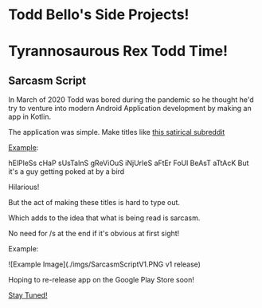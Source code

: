 # Todd Bello's Side Projects!

# Tyrannosaurous Rex Todd Time!

## Sarcasm Script

In March of 2020 Todd was bored during the pandemic so he thought he'd try to venture into modern Android Application development by making an app in Kotlin. 

The application was simple. Make titles like [this satirical subreddit](https://www.reddit.com/r/PeopleFuckingDying/) 

[Example](https://www.reddit.com/r/PeopleFuckingDying/comments/1kbd0ox/helpless_chap_sustains_grevious_injuries_after/):

hElPleSs cHaP sUsTaInS gReViOuS iNjUrIeS aFtEr FoUl BeAsT aTtAcK
   But it's a guy getting poked at by a bird

Hilarious!

But the act of making these titles is hard to type out.

Which adds to the idea that what is being read is sarcasm.

No need for /s at the end if it's obvious at first sight!

Example:

![Example Image](./imgs/SarcasmScriptV1.PNG v1 release)

Hoping to re-release app on the Google Play Store soon! 

[Stay Tuned!](https://www.linkedin.com/in/todd-bello-68471321/)
